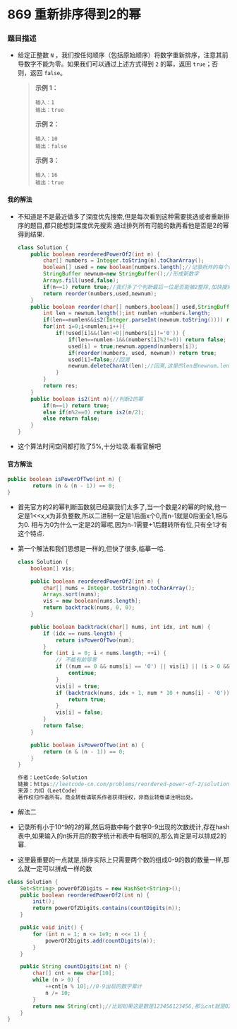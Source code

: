 # 869 重新排序得到2的幂

### 题目描述

- 给定正整数 `N` ，我们按任何顺序（包括原始顺序）将数字重新排序，注意其前导数字不能为零。如果我们可以通过上述方式得到 `2` 的幂，返回 `true`；否则，返回 `false`。

  >**示例 1：**
  >
  >```
  >输入：1
  >输出：true
  >```
  >
  >**示例 2：**
  >
  >```
  >输入：10
  >输出：false
  >```
  >
  >**示例 3：**
  >
  >```
  >输入：16
  >输出：true
  >```

#### 我的解法

- 不知道是不是最近做多了深度优先搜索,但是每次看到这种需要挑选或者重新排序的题目,都只能想到深度优先搜索.通过排列所有可能的数再看他是否是2的幂得到结果.

  ```java
  class Solution {
      public boolean reorderedPowerOf2(int n) {
          char[] numbers = Integer.toString(n).toCharArray();
          boolean[] used = new boolean[numbers.length];//记录拆开的每个数字是否添加进新的数字中
          StringBuffer newnum=new StringBuffer();//形成新数字
          Arrays.fill(used,false);
          if(n==1) return true;//我们多了个判断最后一位是否能被2整除,加快搜索
          return reorder(numbers,used,newnum);
      }
      public boolean reorder(char[] numbers,boolean[] used,StringBuffer newnum){
          int len = newnum.length();int numlen =numbers.length;
          if(len==numlen&&is2(Integer.parseInt(newnum.toString()))) return true;
          for(int i=0;i<numlen;i++){
              if(!used[i]&&(len!=0||numbers[i]!='0')) {
                  if(len==numlen-1&&(numbers[i]%2!=0)) return false;
                  used[i] = true;newnum.append(numbers[i]);
                  if(reorder(numbers, used, newnum)) return true;
                  used[i]=false;//回溯
                  newnum.deleteCharAt(len);//回溯,这里的len是newnum.length()-1,因为len未更新
              }
          }
          return res;
      }
      public boolean is2(int n){//判断2的幂
          if(n==1) return true;
          else if(n%2==0) return is2(n/2);
          else return false;
      }
  }
  ```

- 这个算法时间空间都打败了5%,十分垃圾.看看官解吧

#### 官方解法

```java
public boolean isPowerOfTwo(int n) {
        return (n & (n - 1)) == 0;
}
```

- 首先官方的2的幂判断函数就已经赢我们太多了,当一个数是2的幂的时候,他一定是1<<x,x为非负整数,所以二进制一定是1后面x个0,而n-1就是0后面全1,相与为0. 相与为0为什么一定是2的幂呢,因为n-1需要+1后翻转所有位,只有全1才有这个特点.

- 第一个解法和我们思想是一样的,但快了很多,临摹一哈.

  ```java
  class Solution {
      boolean[] vis;
  
      public boolean reorderedPowerOf2(int n) {
          char[] nums = Integer.toString(n).toCharArray();
          Arrays.sort(nums);
          vis = new boolean[nums.length];
          return backtrack(nums, 0, 0);
      }
  
      public boolean backtrack(char[] nums, int idx, int num) {
          if (idx == nums.length) {
              return isPowerOfTwo(num);
          }
          for (int i = 0; i < nums.length; ++i) {
              // 不能有前导零
              if ((num == 0 && nums[i] == '0') || vis[i] || (i > 0 && !vis[i - 1] && nums[i] == nums[i - 1])) {
                  continue;
              }
              vis[i] = true;
              if (backtrack(nums, idx + 1, num * 10 + nums[i] - '0')) {
                  return true;
              }
              vis[i] = false;
          }
          return false;
      }
  
      public boolean isPowerOfTwo(int n) {
          return (n & (n - 1)) == 0;
      }
  }
  
  作者：LeetCode-Solution
  链接：https://leetcode-cn.com/problems/reordered-power-of-2/solution/zhong-xin-pai-xu-de-dao-2-de-mi-by-leetc-4fvs/
  来源：力扣（LeetCode）
  著作权归作者所有。商业转载请联系作者获得授权，非商业转载请注明出处。
  ```

- 解法二 

- 记录所有小于10^9的2的幂,然后将数中每个数字0-9出现的次数统计,存在hash表中,如果输入的n拆开后的数字统计和表中有相同的,那么肯定是可以排成2的幂.
- 这里最重要的一点就是,排序实际上只需要两个数的组成0-9的数的数量一样,那么就一定可以拼成一样的数

```java
class Solution {
    Set<String> powerOf2Digits = new HashSet<String>();
    public boolean reorderedPowerOf2(int n) {
        init();
        return powerOf2Digits.contains(countDigits(n));
    }

    public void init() {
        for (int n = 1; n <= 1e9; n <<= 1) {
            powerOf2Digits.add(countDigits(n));
        }
    }

    public String countDigits(int n) {
        char[] cnt = new char[10];
        while (n > 0) {
            ++cnt[n % 10];//0-9出现的数字累计
            n /= 10;
        }
        return new String(cnt);//比如如果这是数是123456123456,那么cnt就是0222220000
    }
}
```





